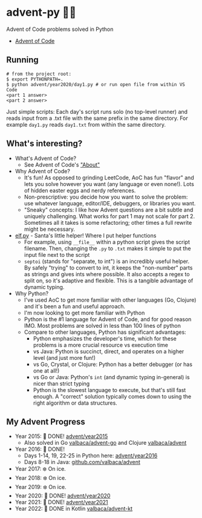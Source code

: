# advent-py 🎄🐍

Advent of Code problems solved in Python

- [Advent of Code](https://adventofcode.com/)

## Running

```shell
# from the project root:
$ export PYTHONPATH=.
$ python advent/year2020/day1.py # or run open file from within VS Code
<part 1 answer>
<part 2 answer>
```

Just simple scripts: Each day's script runs solo (no top-level runner) and reads input from a .txt file with the same prefix in the same directory. For example `day1.py` reads `day1.txt` from within the same directory.

## What's interesting?

- What's Advent of Code?
  - See Advent of Code's ["About"](https://adventofcode.com/2021/about)
- Why Advent of Code?
  - It's fun! As opposed to grinding LeetCode, AoC has fun "flavor" and lets you solve however you want (any language or even none!). Lots of hidden easter eggs and nerdy references.
  - Non-prescriptive: you decide how you want to solve the problem: use whatever language, editor/IDE, debuggers, or libraries you want.
  - "Sneaky" concepts: I like how Advent questions are a bit subtle and uniquely challenging. What works for part 1 may not scale for part 2. Sometimes all it takes is some refactoring; other times a full rewrite might be necessary.
- [elf.py](advent/elf.py) - Santa's little helper! Where I put helper functions
  - For example, using `__file__` within a python script gives the script filename. Then, changing the `.py` to `.txt` makes it simple to put the input file next to the script
  - `septoi` (stands for "separate, to int") is an incredibly useful helper. By safely "trying" to convert to int, it keeps the "non-number" parts as strings and gives ints where possible. It also accepts a regex to split on, so it's adaptive and flexible. This is a tangible advantage of dynamic typing.
- Why Python?
  - I've used AoC to get more familiar with other languages (Go, Clojure) and it's been a fun and useful approach.
  - I'm now looking to get more familiar with Python
  - Python is the #1 language for Advent of Code, and for good reason IMO. Most problems are solved in less than 100 lines of python
  - Compare to other languages, Python has significant advantages:
    - Python emphasizes the developer's time, which for these problems is a more crucial resource vs execution time
    - vs Java: Python is succinct, direct, and operates on a higher level (and just more fun!)
    - vs Go, Crystal, or Clojure: Python has a better debugger (or has one at all!)
    - vs Go or Java: Python's `int` (and dynamic typing in-general) is nicer than strict typing
    - Python is the slowest language to execute, but that's still fast enough. A "correct" solution typically comes down to using the right algorithm or data structures.

## My Advent Progress

- Year 2015: 🎄 DONE! [advent/year2015](advent/year2015)
  - Also solved in Go [valbaca/advent-go](https://github.com/valbaca/advent-go) and Clojure [valbaca/advent](https://github.com/valbaca/advent)
- Year 2016: 🎄 DONE!
  - Days 1-14, 19, 22-25 in Python here: [advent/year2016](advent/year2016)
  - Days 8-18 in Java: [github.com/valbaca/advent](https://github.com/valbaca/advent)
- Year 2017: ❄️ On ice.
- Year 2018: ❄️ On ice.
- Year 2019: ❄️ On ice.
- Year 2020: 🎄 DONE! [advent/year2020](advent/year2020)
- Year 2021: 🎄 DONE! [advent/year2021](advent/year2021)
- Year 2022: 🎄 DONE in Kotlin [valbaca/advent-kt](https://github.com/valbaca/advent-kt)
